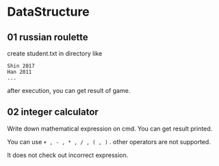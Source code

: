 # DataStructure

 ## 01 russian roulette

create student.txt in directory like
```
Shin 2017
Han 2011
...
```
after execution, you can get result of game.



 ## 02 integer calculator

Write down mathematical expression on cmd. You can get result printed.

You can use `+ , - , * , / , ( , )` . other operators are not supported.

It does not check out incorrect expression.
